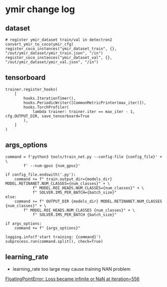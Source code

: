 # ymir change log

## dataset
```
# register ymir_dataset train/val in detectron2
convert_ymir_to_coco(ymir_cfg)
register_coco_instances("ymir_dataset_train", {}, "/out/ymir_dataset/ymir_train.json", "/in")
register_coco_instances("ymir_dataset_val", {}, "/out/ymir_dataset/ymir_val.json", "/in")
```

## tensorboard

```
trainer.register_hooks(
    [
        hooks.IterationTimer(),
        hooks.PeriodicWriter([CommonMetricPrinter(max_iter)]),
        hooks.TorchProfiler(
            lambda trainer: trainer.iter == max_iter - 1, cfg.OUTPUT_DIR, save_tensorboard=True
        ),
    ]
)
```

## args_options

```
command = f'python3 tools/train_net.py --config-file {config_file}' + \
        f' --num-gpus {num_gpus}'

if config_file.endswith('.py'):
    command += f" train.output_dir={models_dir} MODEL.RETINANET.NUM_CLASSES={num_classes}" + \
            f" MODEL.ROI_HEADS.NUM_CLASSES={num_classes}" + \
            f" SOLVER.IMS_PER_BATCH={batch_size}"
else:
    command += f" OUTPUT_DIR {models_dir} MODEL.RETINANET.NUM_CLASSES {num_classes}" + \
        f" MODEL.ROI_HEADS.NUM_CLASSES {num_classes}" + \
            f" SOLVER.IMS_PER_BATCH {batch_size}"

if args_options:
    command += f" {args_options}"

logging.info(f'start training: {command}')
subprocess.run(command.split(), check=True)
```

## learning_rate

- learning_rate too large may cause training NAN problem

[FloatingPointError: Loss became infinite or NaN at iteration=556](https://github.com/facebookresearch/detectron2/issues/550)
